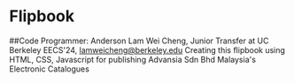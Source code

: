 # Flipbook

##Code Programmer: Anderson Lam Wei Cheng, Junior Transfer at UC Berkeley EECS'24, lamweicheng@berkeley.edu
Creating this flipbook using HTML, CSS, Javascript for publishing Advansia Sdn Bhd Malaysia's Electronic Catalogues 